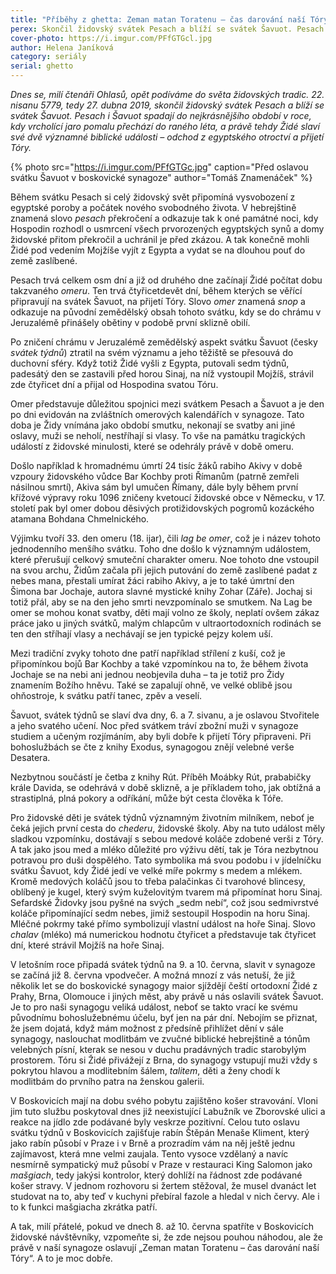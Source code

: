 ```yaml
---
title: "Příběhy z ghetta: Zeman matan Toratenu – čas darování naší Tóry"
perex: Skončil židovský svátek Pesach a blíží se svátek Šavuot. Pesach i Šavuot spadají do nejkrásnějšího období v roce, kdy Židé slaví své dvě významné biblické události – odchod z egyptského otroctví a přijetí Tóry.
cover-photo: https://i.imgur.com/PFfGTGcl.jpg
author: Helena Janíková
category: seriály
serial: ghetto
---
```


*Dnes se, milí čtenáři Ohlasů, opět podíváme do světa židovských tradic. 22. nisanu 5779, tedy 27. dubna 2019, skončil židovský svátek Pesach a blíží se svátek Šavuot. Pesach i Šavuot spadají do nejkrásnějšího období v roce, kdy vrcholící jaro pomalu přechází do raného léta, a právě tehdy Židé slaví své dvě významné biblické události – odchod z egyptského otroctví a přijetí Tóry.*

{% photo src="https://i.imgur.com/PFfGTGc.jpg" caption="Před oslavou svátku Šavuot v boskovické synagoze" author="Tomáš Znamenáček" %}

Během svátku Pesach si celý židovský svět připomíná vysvobození z egyptské poroby a počátek nového svobodného života. V hebrejštině znamená slovo *pesach* překročení a odkazuje tak k oné památné noci, kdy Hospodin rozhodl o usmrcení všech prvorozených egyptských synů a domy židovské přitom překročil a uchránil je před zkázou. A tak konečně mohli Židé pod vedením Mojžíše vyjít z Egypta a vydat se na dlouhou pouť do země zaslíbené. 

Pesach trvá celkem osm dní a již od druhého dne začínají Židé počítat dobu takzvaného *omeru*. Ten trvá čtyřicetdevět dní, během kterých se věřící připravují na svátek Šavuot, na přijetí Tóry. Slovo *omer* znamená *snop* a odkazuje na původní zemědělský obsah tohoto svátku, kdy se do chrámu v Jeruzalémě přinášely obětiny v podobě první sklizně obilí.

Po zničení chrámu v Jeruzalémě zemědělský aspekt svátku Šavuot (česky *svátek týdnů*) ztratil na svém významu a jeho těžiště se přesouvá do duchovní sféry. Když totiž Židé vyšli z Egypta, putovali sedm týdnů, padesátý den se zastavili před horou Sinaj, na níž vystoupil Mojžíš, strávil zde čtyřicet dní a přijal od Hospodina svatou Tóru. 

Omer představuje důležitou spojnici mezi svátkem Pesach a Šavuot a je den po dni evidován na zvláštních omerových kalendářích v synagoze. Tato doba je Židy vnímána jako období smutku, nekonají se svatby ani jiné oslavy, muži se neholí, nestříhají si vlasy. To vše na památku tragických událostí z židovské minulosti, které se odehrály právě v době omeru. 

Došlo například k hromadnému úmrtí 24 tisíc žáků rabiho Akivy v době vzpoury židovského vůdce Bar Kochby proti Římanům (patrně zemřeli násilnou smrtí), Akiva sám byl umučen Římany, dále byly během první křížové výpravy roku 1096 zničeny kvetoucí židovské obce v Německu, v 17. století pak byl omer dobou děsivých protižidovských pogromů kozáckého atamana Bohdana Chmelnického. 

Výjimku tvoří 33. den omeru (18. ijar), čili *lag be omer*, což je i název tohoto jednodenního menšího svátku. Toho dne došlo k významným událostem, které přerušují celkový smuteční charakter omeru. Noe tohoto dne vstoupil na svou archu, Židům začala při jejich putování do země zaslíbené padat z nebes mana, přestali umírat žáci rabiho Akivy, a je to také úmrtní den Šimona bar Jochaje, autora slavné mystické knihy Zohar (Záře). Jochaj si totiž přál, aby se na den jeho smrti nevzpomínalo se smutkem. Na Lag be omer se mohou konat svatby, děti mají volno ze školy, neplatí ovšem zákaz práce jako u jiných svátků, malým chlapcům v ultraortodoxních rodinách se ten den stříhají vlasy a nechávají se jen typické pejzy kolem uší. 

Mezi tradiční zvyky tohoto dne patří například střílení z kuší, což je připomínkou bojů Bar Kochby a také vzpomínkou na to, že během života Jochaje se na nebi ani jednou neobjevila duha – ta je totiž pro Židy znamením Božího hněvu. Také se zapalují ohně, ve velké oblibě jsou ohňostroje, k svátku patří tanec, zpěv a veselí.

Šavuot, svátek týdnů se slaví dva dny, 6. a 7. sivanu, a je oslavou Stvořitele a jeho svatého učení. Noc před svátkem tráví zbožní muži v synagoze studiem a učeným rozjímáním, aby byli dobře k přijetí Tóry připraveni. Při bohoslužbách se čte z knihy Exodus, synagogou znějí velebné verše Desatera. 

Nezbytnou součástí je četba z knihy Rút. Příběh Moábky Rút, prababičky krále Davida, se odehrává v době sklizně, a je příkladem toho, jak obtížná a strastiplná, plná pokory a odříkání, může být cesta člověka k Tóře. 

Pro židovské děti je svátek týdnů významným životním milníkem, neboť je čeká jejich první cesta do *chederu*, židovské školy. Aby na tuto událost měly sladkou vzpomínku, dostávají s sebou medové koláče zdobené verši z Tóry. A tak jako jsou med a mléko důležité pro výživu dětí, tak je Tóra nezbytnou potravou pro duši dospělého. Tato symbolika má svou podobu i v jídelníčku svátku Šavuot, kdy Židé jedí ve velké míře pokrmy s medem a mlékem. Kromě medových koláčů jsou to třeba palačinkas či tvarohové blincesy, oblíbený je kugel, který svým kuželovitým tvarem má připomínat horu Sinaj. Sefardské Židovky jsou pyšné na svých „sedm nebí“, což jsou sedmivrstvé koláče připomínající sedm nebes, jimiž sestoupil Hospodin na horu Sinaj. Mléčné pokrmy také přímo symbolizují vlastní událost na hoře Sinaj. Slovo *chalav* (mléko) má numerickou hodnotu čtyřicet a představuje tak čtyřicet dní, které strávil Mojžíš na hoře Sinaj. 

V letošním roce připadá svátek týdnů na 9. a 10. června, slavit v synagoze se začíná již 8. června vpodvečer. A možná mnozí z vás netuší, že již několik let se do boskovické synagogy maior sjíždějí čeští ortodoxní Židé z Prahy, Brna, Olomouce i jiných měst, aby právě u nás oslavili svátek Šavuot. Je to pro naši synagogu veliká událost, neboť se takto vrací ke svému původnímu bohoslužebnému účelu, byť jen na pár dní. Nebojím se přiznat, že jsem dojatá, když mám možnost z předsíně přihlížet dění v sále synagogy, naslouchat modlitbám ve zvučné biblické hebrejštině a tónům velebných písní, kterak se nesou v duchu pradávných tradic starobylým prostorem. Tóru si Židé přivážejí z Brna, do synagogy vstupují muži vždy s pokrytou hlavou a modlitebním šálem, *talitem*, děti a ženy chodí k modlitbám do prvního patra na ženskou galerii. 

V Boskovicích mají na dobu svého pobytu zajištěno košer stravování. Vloni jim tuto službu poskytoval dnes již neexistující Labužník ve Zborovské ulici a reakce na jídlo zde podávané byly veskrze pozitivní. Celou tuto oslavu svátku týdnů v Boskovicích zajišťuje rabín Štěpán Menaše Kliment, který jako rabín působí v Praze i v Brně a prozradím vám na něj ještě jednu zajímavost, která mne velmi zaujala. Tento vysoce vzdělaný a navíc nesmírně sympatický muž působí v Praze v restauraci King Salomon jako *mašgiach*, tedy jakýsi kontrolor, který dohlíží na řádnost zde podávané košer stravy. V jednom rozhovoru si žertem stěžoval, že musel dvanáct let studovat na to, aby teď v kuchyni přebíral fazole a hledal v nich červy. Ale i to k funkci mašgiacha zkrátka patří.

A tak, milí přátelé, pokud ve dnech 8. až 10. června spatříte v Boskovicích židovské návštěvníky, vzpomeňte si, že zde nejsou pouhou náhodou, ale že právě v naší synagoze oslavují „Zeman matan Toratenu – čas darování naší Tóry“. A to je moc dobře.
